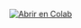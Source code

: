 [![Abrir en Colab](https://colab.research.google.com/assets/colab-badge.svg)](https://colab.research.google.com/github/Socadan/challenge1-data-science-latam/blob/main/AluraStoreLatam.ipynb?hl=es-ES)
